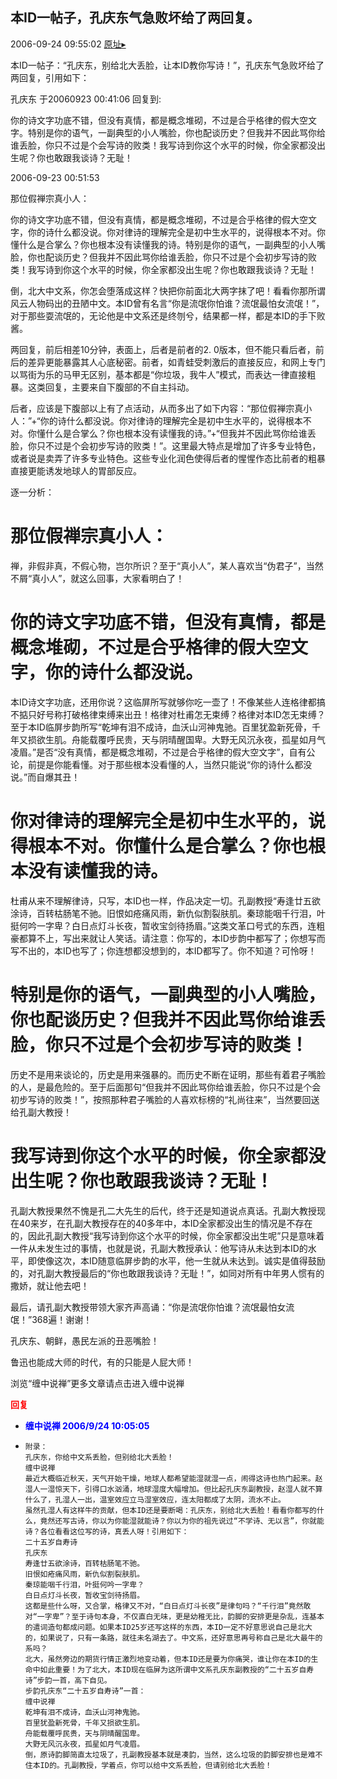 ## 本ID一帖子，孔庆东气急败坏给了两回复。
2006-09-24 09:55:02
[原址▸](http://www.fxgan.com/chan_time/2006_07_12/299.htm)



 



 


 


 本ID一帖子：“孔庆东，别给北大丢脸，让本ID教你写诗！”，孔庆东气急败坏给了两回复，引用如下：


 


 孔庆东 于20060923 00:41:06 回复到:


 


 你的诗文字功底不错，但没有真情，都是概念堆砌，不过是合乎格律的假大空文字。特别是你的语气，一副典型的小人嘴脸，你也配谈历史？但我并不因此骂你给谁丢脸，你只不过是个会写诗的败类！我写诗到你这个水平的时候，你全家都没出生呢？你也敢跟我谈诗？无耻！
   
   2006-09-23 00:51:53


 


 那位假禅宗真小人：


 


 你的诗文字功底不错，但没有真情，都是概念堆砌，不过是合乎格律的假大空文字，你的诗什么都没说。你对律诗的理解完全是初中生水平的，说得根本不对。你懂什么是合掌么？你也根本没有读懂我的诗。特别是你的语气，一副典型的小人嘴脸，你也配谈历史？但我并不因此骂你给谁丢脸，你只不过是个会初步写诗的败类！我写诗到你这个水平的时候，你全家都没出生呢？你也敢跟我谈诗？无耻！


 


 倒，北大中文系，你怎会堕落成这样？快把你前面北大两字抹了吧！看看你那所谓风云人物码出的丑陋中文。本ID曾有名言“你是流氓你怕谁？流氓最怕女流氓！”，对于那些耍流氓的，无论他是中文系还是终刎兮，结果都一样，都是本ID的手下败酱。


 


 两回复，前后相差10分钟，表面上，后者是前者的2. 0版本，但不能只看后者，前后的差异更能暴露其人心底秘密。前者，如青蛙受刺激后的直接反应，和网上专门以骂街为乐的马甲无区别，基本都是“你垃圾，我牛人”模式，而表达一律直接粗暴。这类回复，主要来自下腹部的不自主抖动。


 


 后者，应该是下腹部以上有了点活动，从而多出了如下内容：“那位假禅宗真小人：”+“你的诗什么都没说。你对律诗的理解完全是初中生水平的，说得根本不对。你懂什么是合掌么？你也根本没有读懂我的诗。”+“但我并不因此骂你给谁丢脸，你只不过是个会初步写诗的败类！”。这里最大特点是增加了许多专业特色，或者说是卖弄了许多专业特色。这些专业化润色使得后者的惺惺作态比前者的粗暴直接更能诱发地球人的胃部反应。


 


 逐一分析：


 


 那位假禅宗真小人：
   ===============
   禅，非假非真，不假心物，岂尔所识？至于“真小人”，某人喜欢当“伪君子”，当然不屑“真小人”，就这么回事，大家看明白了！


 


 你的诗文字功底不错，但没有真情，都是概念堆砌，不过是合乎格律的假大空文字，你的诗什么都没说。
   =====================
   本ID诗文字功底，还用你说？这临屏所写就够你吃一壶了！不像某些人连格律都搞不掂只好号称打破格律束缚来出丑！格律对杜甫怎无束缚？格律对本ID怎无束缚？至于本ID临屏步韵所写“乾坤有泪不成诗，血沃山河神鬼驰。百里犹盈新死骨，千年又损欲生肌。舟能载覆呼民贵，天与阴晴醒国卑。大野无风沉永夜，孤星如月气凌眉。”是否“没有真情，都是概念堆砌，不过是合乎格律的假大空文字”，自有公论，前提是你能看懂。对于那些根本没看懂的人，当然只能说“你的诗什么都没说。”而自爆其丑！


 


 你对律诗的理解完全是初中生水平的，说得根本不对。你懂什么是合掌么？你也根本没有读懂我的诗。
   ======================
   杜甫从来不理解律诗，只写，本ID也一样，作品决定一切。孔副教授“寿逢廿五欲涂诗，百转枯肠笔不驰。旧恨如疮痛风雨，新仇似割裂肤肌。秦琼能咽千行泪，叶挺何吟一字卑？白日点灯斗长夜，暂收宝剑待扬眉。”这类文革口号式的东西，连粗豪都算不上，写出来就让人笑话。请注意：你写的，本ID步韵中都写了；你想写而写不出的，本ID也写了；你连想都没想到的，本ID都写了。你不知道？可怜呀！


 


 特别是你的语气，一副典型的小人嘴脸，你也配谈历史？但我并不因此骂你给谁丢脸，你只不过是个会初步写诗的败类！
   =====================================
   历史不是用来谈论的，历史是用来强暴的。而历史不断在证明，那些有着君子嘴脸的人，是最危险的。至于后面那句“但我并不因此骂你给谁丢脸，你只不过是个会初步写诗的败类！”，按照那种君子嘴脸的人喜欢标榜的“礼尚往来”，当然要回送给孔副大教授！


 


 我写诗到你这个水平的时候，你全家都没出生呢？你也敢跟我谈诗？无耻！
   =====================
   孔副大教授果然不愧是孔二大先生的后代，终于还是知道说点真话。孔副大教授现在40来岁，在孔副大教授存在的40多年中，本ID全家都没出生的情况是不存在的，因此孔副大教授“我写诗到你这个水平的时候，你全家都没出生呢”只是意味着一件从未发生过的事情，也就是说，孔副大教授承认：他写诗从未达到本ID的水平，即使像这次，本ID随意临屏步韵的水平，他一生就从未达到。诚实是值得鼓励的，对孔副大教授最后的“你也敢跟我谈诗？无耻！”，如同对所有中年男人惯有的撒娇，就让他去吧！


 


 最后，请孔副大教授带领大家齐声高诵：“你是流氓你怕谁？流氓最怕女流氓！”368遍！谢谢！


 


 孔庆东、朝鲜，愚民左派的丑恶嘴脸！


 


 鲁迅也能成大师的时代，有的只能是人屁大师！


 


 


 浏览“缠中说禅”更多文章请点击进入缠中说禅





<font color='red'>**回复**</font>


- **<font color='blue'>缠中说禅 2006/9/24 10:05:05</font>**
- ```
  附录：
  孔庆东，你给中文系丢脸，但别给北大丢脸！
  缠中说禅
  最近大概临近秋天，天气开始干燥，地球人都希望能湿就湿一点，闹得这诗也热门起来。赵湿人一湿惊天下，引得口水汹涌，地球湿度大幅增加。但比起孔庆东副教授，赵湿人就不算什么了，孔湿人一出，温室效应立马湿室效应，连太阳都成了太阴，流水不止。
  虽然孔湿人有这样牛的贡献，但本ID还是要断喝：孔庆东，别给北大丢脸！看看你都写的什么，竟然还写古诗，你以为你能湿就能诗？你以为你的祖先说过“不学诗、无以言”，你就能诗？各位看看这位写的诗，真丢人呀！引用如下：
  二十五岁自寿诗
  孔庆东
  寿逢廿五欲涂诗，百转枯肠笔不驰。
  旧恨如疮痛风雨，新仇似割裂肤肌。
  秦琼能咽千行泪，叶挺何吟一字卑？
  白日点灯斗长夜，暂收宝剑待扬眉。
  这都是些什么呀，又合掌，格律又不对，“白日点灯斗长夜”是律句吗？“千行泪”竟然敢对“一字卑”？至于诗句本身，不仅直白无味，更是幼稚无比，韵脚的安排更是杂乱，连基本的遣词造句都成问题。如果本ID25岁还写这样的东西，本ID一定不好意思说自己是北大的，如果说了，只有一条路，就往未名湖去了。中文系，还好意思再号称自己是北大最牛的系吗？
  北大，虽然旁边的期货行情正激烈地变动着，但本ID还是要为你痛哭，谁让你在本ID的生命中如此重要！为了北大，本ID现在临屏为这所谓中文系孔庆东副教授的“二十五岁自寿诗”步韵一首，高下自见。
  步韵孔庆东“二十五岁自寿诗”一首：
  缠中说禅
  乾坤有泪不成诗，血沃山河神鬼驰。
  百里犹盈新死骨，千年又损欲生肌。
  舟能载覆呼民贵，天与阴晴醒国卑。
  大野无风沉永夜，孤星如月气凌眉。
  倒，原诗韵脚简直太垃圾了，孔副教授基本就是凑韵，当然，这么垃圾的韵脚安排也是难不住本ID的。孔副教授，学着点，你可以给中文系丢脸，但请别给北大丢脸！
  ```
